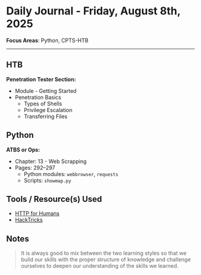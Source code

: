 # Daily Journal - Friday, August 8th, 2025

**Focus Areas**: Python, CPTS-HTB

---

## HTB

**Penetration Tester Section:**

- Module - Getting Started
- Penetration Basics
  - Types of Shells
  - Privilege Escalation
  - Transferring Files

## Python

**ATBS or Ops:**

- Chapter: 13 - Web Scrapping
- Pages: 292–297
  - Python modules: `webbrowser`, `requests`
  - Scripts: `showmap.py`

## Tools / Resource(s) Used

- [HTTP for Humans](https://requests.readthedocs.io/en/latest/)
- [HackTricks](https://book.hacktricks.wiki/en/index.html)

## Notes

>It is always good to mix between the two learning styles so that we build our skills with the proper
>structure of knowledge and challenge ourselves to deepen our understanding of the skills we learned.
